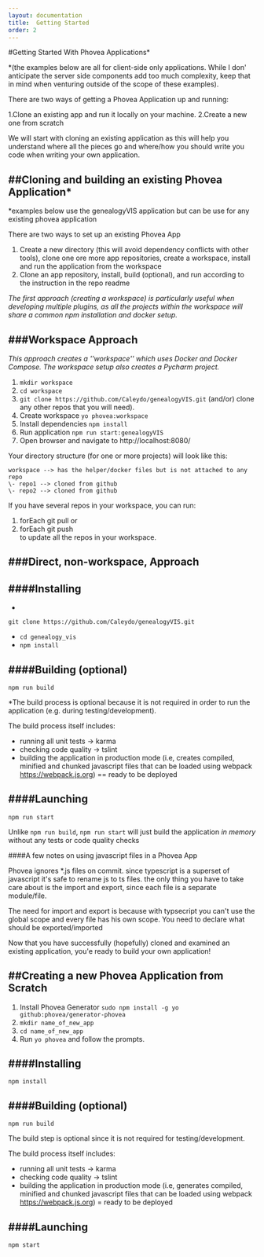 ```yaml
---
layout: documentation
title:  Getting Started
order: 2
---
```


#Getting Started With Phovea Applications*

*(the examples below are all for client-side only applications. While I don' anticipate the server side components add too much complexity, keep that in mind when venturing outside of the scope of these examples).

There are two ways of getting a Phovea Application up and running:


1.Clone an existing app and run it locally on your machine. 
2.Create a new one from scratch


We will start with cloning an existing application as this will help you understand where all the pieces go and where/how you should write you code when writing your own application.

##Cloning and building an existing Phovea Application*
----------------------------------------------------

*examples below use the genealogyVIS application but can be use for any existing phovea application


There are two ways to set up an existing Phovea App


1. Create a new directory (this will avoid dependency conflicts with other tools), clone  one ore more app repositories, create a workspace, install and run the application from the workspace 
2. Clone an app repository, install, build (optional), and run according to the instruction in the repo readme 


*The first approach (creating a workspace) is particularly useful when developing multiple plugins, as all the projects within the workspace will share a common npm installation and docker setup.* 

###Workspace Approach 
------------------
*This approach creates a ''workspace'' which uses Docker and Docker Compose. The workspace setup also creates a Pycharm project.* 

1. `mkdir workspace`
2. `cd workspace`
3. `git clone https://github.com/Caleydo/genealogyVIS.git` (and/or) clone any other repos that you will need). 
4. Create workspace `yo phovea:workspace`
5. Install dependencies `npm install`
6. Run application `npm run start:genealogyVIS`
7. Open browser and navigate to http://localhost:8080/

Your directory structure (for one or more projects) will look like this:

```
workspace --> has the helper/docker files but is not attached to any repo
\- repo1 --> cloned from github
\- repo2 --> cloned from github
```

If you have several repos in your workspace, you can run: 
1. forEach git pull or 
2. forEach git push  
to update all the repos in your workspace. 

###Direct, non-workspace, Approach 
-------------------------------


####Installing 
---------------
* 
`git clone https://github.com/Caleydo/genealogyVIS.git`
* `cd genealogy_vis`
* `npm install`

####Building (optional)
-------------------
`npm run build`

*The build process is optional because it is not required in order to run the application (e.g. during testing/development). 


The build process itself includes:
* running all unit tests -> karma
* checking code quality -> tslint
* building the application in production mode (i.e, creates compiled, minified and chunked javascript files that can be loaded using webpack https://webpack.js.org)  == ready to be deployed


####Launching
---------

`npm run start`

Unlike `npm run build`, `npm run start` will just build the application *in memory* without any tests or code quality checks


####A few notes on using javascript files in a Phovea App

Phovea ignores *.js files on commit. since typescript is a superset of javascript it's safe to rename js to ts files. the only thing you have to take care about is the import and export, since each file is a separate module/file.

The need for import and export is because with typsecript you can't use the global scope and every file has his own scope. You need to declare what should be exported/imported

Now that you have successfully (hopefully) cloned and examined an existing application, you'e ready to build your own application!

##Creating a new Phovea Application from Scratch
------------------------------------------------


1. Install Phovea Generator `sudo npm install -g yo github:phovea/generator-phovea`
2. `mkdir name_of_new_app`
3. `cd name_of_new_app`
4. Run `yo phovea` and follow the prompts. 



####Installing
---------
`npm install`

####Building (optional)
---------
`npm run build`

The build step is optional since it is not required for testing/development. 

The build process itself includes:
 * running all unit tests -> karma
 * checking code quality -> tslint
 * building the application in production mode (i.e, generates compiled, minified and chunked javascript files that can be loaded using webpack https://webpack.js.org) = ready to be deployed


####Launching
---------
`npm start`








